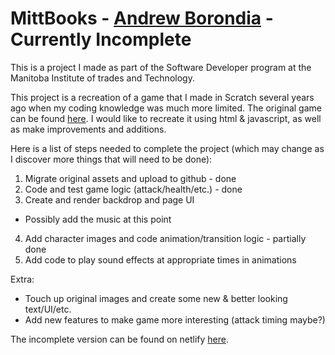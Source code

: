 # MittBooks - [Andrew Borondia](https://cranky-beaver-6bfa9c.netlify.app) - Currently Incomplete

This is a project I made as part of the Software Developer program at the Manitoba Institute of trades and Technology.

This project is a recreation of a game that I made in Scratch several years ago when my coding knowledge was much more limited. The original game can be found [here](https://scratch.mit.edu/projects/72038024/). I would like to recreate it using html & javascript, as well as make improvements and additions.

Here is a list of steps needed to complete the project \(which may change as I discover more things that will need to be done\):

1. Migrate original assets and upload to github - done
2. Code and test game logic \(attack/health/etc.\) - done
3. Create and render backdrop and page UI
  * Possibly add the music at this point
4. Add character images and code animation/transition logic - partially done
5. Add code to play sound effects at appropriate times in animations

Extra:

* Touch up original images and create some new & better looking text/UI/etc.
* Add new features to make game more interesting \(attack timing maybe?\)

The incomplete version can be found on netlify [here](https://warrior-arena.netlify.app/).

